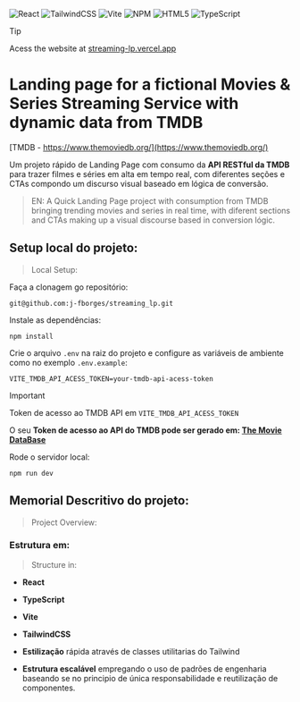 ![React](https://img.shields.io/badge/react-%2320232a.svg?style=for-the-badge&logo=react&logoColor=%2361DAFB) ![TailwindCSS](https://img.shields.io/badge/tailwindcss-%2338B2AC.svg?style=for-the-badge&logo=tailwind-css&logoColor=white) ![Vite](https://img.shields.io/badge/vite-%23646CFF.svg?style=for-the-badge&logo=vite&logoColor=white) ![NPM](https://img.shields.io/badge/NPM-%23CB3837.svg?style=for-the-badge&logo=npm&logoColor=white) ![HTML5](https://img.shields.io/badge/html5-%23E34F26.svg?style=for-the-badge&logo=html5&logoColor=white) ![TypeScript](https://img.shields.io/badge/typescript-%23007ACC.svg?style=for-the-badge&logo=typescript&logoColor=white)

> [!TIP]
> Acess the website at [streaming-lp.vercel.app](streaming-lp.vercel.app)

# Landing page for a fictional Movies & Series Streaming Service with dynamic data from TMDB

[TMDB - https://www.themoviedb.org/](https://www.themoviedb.org/)

Um projeto rápido de Landing Page com consumo da **API RESTful da TMDB** para trazer filmes e séries em alta em tempo real, com diferentes seções e CTAs compondo um discurso visual baseado em lógica de conversão.

>EN:
>A Quick Landing Page project with consumption from TMDB bringing trending movies and series in real time, with diferent sections and CTAs making up a visual discourse based in conversion lógic.

## Setup local do projeto:
> Local Setup:

Faça a clonagem go repositório:

	git@github.com:j-fborges/streaming_lp.git

 

Instale as dependências:

	npm install

 

Crie o arquivo `.env` na raiz do projeto e configure as variáveis de ambiente como no exemplo `.env.example`:

	VITE_TMDB_API_ACESS_TOKEN=your-tmdb-api-acess-token
 
> [!IMPORTANT]
> Token de acesso ao TMDB API em `VITE_TMDB_API_ACESS_TOKEN`
> 
> O seu **Token de acesso ao API do TMDB pode ser gerado em: [The Movie DataBase](https://www.themoviedb.org/)**



Rode o servidor local:

	npm run dev



## Memorial Descritivo do projeto:
> Project Overview:

### Estrutura em:
>Structure in:

- **React**
- **TypeScript**
- **Vite**
- **TailwindCSS**

- **Estilização** rápida através de classes utilitarias do Tailwind
- **Estrutura escalável** empregando o uso de padrões de engenharia baseando se no principio de única responsabilidade e reutilização de componentes.
